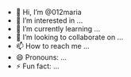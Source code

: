 - 👋 Hi, I’m @012maria
- 👀 I’m interested in ...
- 🌱 I’m currently learning ...
- 💞️ I’m looking to collaborate on ...
- 📫 How to reach me ...
- 😄 Pronouns: ...
- ⚡ Fun fact: ...

<!---
012maria/012maria is a ✨ special ✨ repository because its `README.md` (this file) appears on your GitHub profile.
You can click the Preview link to take a look at your changes.
---
